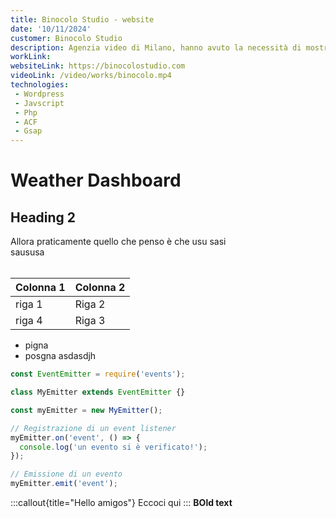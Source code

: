 ```yaml
---
title: Binocolo Studio - website 
date: '10/11/2024'
customer: Binocolo Studio
description: Agenzia video di Milano, hanno avuto la necessità di mostrare i loro lavori con ferrari, D&G, Tom Ford in un sito web che mettesse in primo piano i loro lavori con una estetica minimale...
workLink: 
websiteLink: https://binocolostudio.com
videoLink: /video/works/binocolo.mp4
technologies:  
 - Wordpress
 - Javscript
 - Php
 - ACF
 - Gsap
---
```


# Weather Dashboard 

## Heading 2 
Allora praticamente quello che penso è che 
usu sasi <br> 
saususa 
<br> <br>

| Colonna 1 | Colonna 2 |
| --------- | --------- | 
| riga 1    | Riga 2    |
| riga 4    | Riga 3    |

- pigna 
- posgna 
asdasdjh
```js
const EventEmitter = require('events');

class MyEmitter extends EventEmitter {}

const myEmitter = new MyEmitter();

// Registrazione di un event listener
myEmitter.on('event', () => {
  console.log('un evento si è verificato!');
});

// Emissione di un evento
myEmitter.emit('event');
```

:::callout{title="Hello amigos"}
Eccoci qui 
:::
**BOld text**